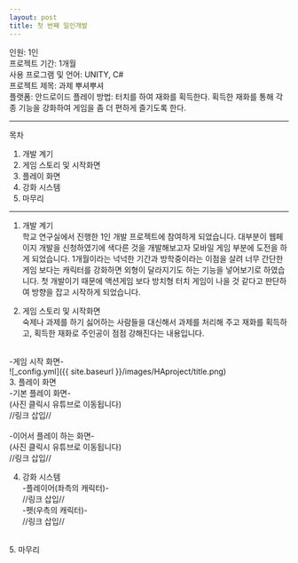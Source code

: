 ```yaml
---
layout: post
title: 첫 번째 일인개발
---
```


인원: 1인 <br>
프로젝트 기간: 1개월 <br>
사용 프로그램 및 언어: UNITY, C# <br>
프로젝트 제목: 과제 뿌셔뿌셔 <br>
플랫폼: 안드로이드
플레이 방법: 터치를 하여 재화를 획득한다. 획득한 재화를 통해 각종 기능을 강화하여 게임을 좀 더 편하게 즐기도록 한다. <br>


---
목차<br>
1. 개발 계기<br>
2. 게임 스토리 및 시작화면<br>
3. 플레이 화면<br>
4. 강화 시스템<br>
5. 마무리
---


1. 개발 계기<br>
 학교 연구실에서 진행한 1인 개발 프로젝트에 참여하게 되었습니다. 대부분이 웹페이지 개발을 신청하였기에 색다른 것을 개발해보고자 
 모바일 게임 부분에 도전을 하게 되었습니다. 1개월이라는 넉넉한 기간과 방학중이라는 이점을 살려 너무 간단한 게임 보다는 캐릭터를 강화하면
 외형이 달라지기도 하는 기능을 넣어보기로 하였습니다. 첫 개발이기 때문에 액션게임 보다 방치형 터치 게임이 나을 것 같다고 판단하여 방향을
 잡고 시작하게 되었습니다. <br>
 

2. 게임 스토리 및 시작화면<br>
숙제나 과제를 하기 싫어하는 사람들을 대신해서 과제를 처리해 주고 재화를 획득하고, 획득한 재화로 주인공이 점점 강해진다는 내용입니다.
<br>
-게임 시작 화면- <br>
![_config.yml]({{ site.baseurl }}/images/HAproject/title.png)


<br>
3. 플레이 화면<br>
-기본 플레이 화면-<br>
(사진 클릭시 유튜브로 이동됩니다)<br>
//링크 삽입//<br><br>
-이어서 플레이 하는 화면-<br>
(사진 클릭시 유튜브로 이동됩니다)<br>
//링크 삽입//<br>


4. 강화 시스템<br>
-플레이어(좌측의 캐릭터)-<br>
//링크 삽입//<br>
-펫(우측의 캐릭터)-<br>
//링크 삽입//<br>


<br>
5. 마무리<br>


